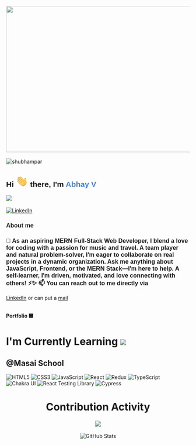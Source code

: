 <div align=center >
        <img src="https://scitechdaily.com/images/Computer-Code-Speed-Algorithm-Concept.gif"width="1000" height="400">
</div>
<p align="left"> <img src="https://komarev.com/ghpvc/?username=pspiyush130&label=Profile%20views&color=0e75b6&style=flat" alt="shubhampar" /> </p>

   <h2 style="font-family: 'Poppins', sans-serif;`font-size`:20px">Hi
<img src="https://raw.githubusercontent.com/ABSphreak/ABSphreak/master/gifs/Hi.gif" width="33">
there, I'm <span style="color: #447ED5">
Abhay V</h2></span>
<img src="https://camo.githubusercontent.com/d3359cb00ab0b5ed8f2e1fe3fceb4fbaf3b614340f8c0db99c17b9f50b351770/68747470733a2f2f656d6f6a69732e736c61636b6d6f6a69732e636f6d2f656d6f6a69732f696d616765732f313533313834393433302f343234362f626c6f622d73756e676c61737365732e6769663f31353331383439343330" width="33">

[![LinkedIn](https://img.shields.io/badge/LinkedIn-0077B5?style=for-the-badge&logo=linkedin&logoColor=white)](https://www.linkedin.com/in/abhay-v-935738243/)




<h3 style="font-family: 'Poppins', sans-serif;">About me</h1> 
 <h3 style="font-family: 'Poppins', sans-serif;">🚀 As an aspiring MERN Full-Stack Web Developer, I blend a love for coding with a passion for music and travel. A team player and natural problem-solver, I'm eager to collaborate on real projects in a dynamic organization. Ask me anything about JavaScript, Frontend, or the MERN Stack—I'm here to help. A self-learner, I'm driven, motivated, and love connecting with others! ⚡✨
📫 You can reach out to me directly via</h3> <a href="https://www.linkedin.com/in/abhay-v-935738243/">LinkedIn</a> or can put a <a href="mailto:abhayv225@gmail.com">mail</a>
<br>
<br>

<p>
    <strong>
        <!-- Here is the link of my personal portfolio **https://piyushfolio.netlify.app -->
 Portfolio 🟦
    </strong>
</p>




# I'm Currently Learning <img src="https://camo.githubusercontent.com/beb64ff21c883e318e4f5db5231c2ba4175705bea1c9249e82a41ab375db4f75/68747470733a2f2f6d65646961322e67697068792e636f6d2f6d656469612f51737347456d706b79454f684243623765312f67697068792e6769663f6369643d656366303565343761306e336769316266716e74716d6f62386739616964316f796a327772336473336d67373030626c267269643d67697068792e676966" width="33"/>

## @Masai School
![HTML5](https://img.shields.io/badge/HTML5-%23E34F26.svg?style=for-the-badge&logo=html5&logoColor=white) ![CSS3](https://img.shields.io/badge/CSS3-%231572B6.svg?style=for-the-badge&logo=css3&logoColor=white) ![JavaScript](https://img.shields.io/badge/JavaScript-%23323330.svg?style=for-the-badge&logo=javascript&logoColor=%23F7DF1E) ![React](https://img.shields.io/badge/React-%2320232a.svg?style=for-the-badge&logo=react&logoColor=%2361DAFB) ![Redux](https://img.shields.io/badge/Redux-%23593d88.svg?style=for-the-badge&logo=redux&logoColor=white) ![TypeScript](https://img.shields.io/badge/TypeScript-%3178C6.svg?style=for-the-badge&logo=typescript&logoColor=white) ![Chakra UI](https://img.shields.io/badge/Chakra%20UI-%23319798.svg?style=for-the-badge&logo=chakra-ui&logoColor=white) ![React Testing Library](https://img.shields.io/badge/React%20Testing%20Library-%23E33332.svg?style=for-the-badge&logo=testing-library&logoColor=white) ![Cypress](https://img.shields.io/badge/Cypress-%17202C.svg?style=for-the-badge&logo=cypress&logoColor=white)



 


 <div align=center>
        <h1>Contribution Activity</h1>
        <img align="center" src="https://github-readme-stats.vercel.app/api/top-langs/?username=abii225&title_color=6FDA44&text_color=FFFFFF&show_icons=true&icon_color=6FDA44&include_all_commits=true&count_private=true&theme=radical"><br><br>
        <img src="https://github-readme-stats.vercel.app/api?username=abii225&title_color=6FDA44&text_color=FFFFFF&show_icons=true&icon_color=6FDA44&include_all_commits=true&count_private=true&theme=dark" alt="GitHub Stats" height="200" />
<!--                " -->
        <br><br>         
        <!--
        <img src="https://github-readme-stats.vercel.app/api?username=pspiyush130&show_icons=true&theme=radical" alt="GitHub Most Used Languages" height="200" />
        <br>
        
    </div>
</div>
